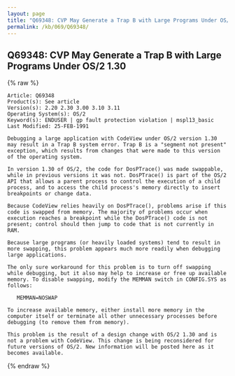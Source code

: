 ```yaml
---
layout: page
title: "Q69348: CVP May Generate a Trap B with Large Programs Under OS/2 1.30"
permalink: /kb/069/Q69348/
---
```


## Q69348: CVP May Generate a Trap B with Large Programs Under OS/2 1.30

{% raw %}

	Article: Q69348
	Product(s): See article
	Version(s): 2.20 2.30 3.00 3.10 3.11
	Operating System(s): OS/2
	Keyword(s): ENDUSER | gp fault protection violation | mspl13_basic
	Last Modified: 25-FEB-1991
	
	Debugging a large application with CodeView under OS/2 version 1.30
	may result in a Trap B system error. Trap B is a "segment not present"
	exception, which results from changes that were made to this version
	of the operating system.
	
	In version 1.30 of OS/2, the code for DosPTrace() was made swappable,
	while in previous versions it was not. DosPTrace() is part of the OS/2
	API that allows a parent process to control the execution of a child
	process, and to access the child process's memory directly to insert
	breakpoints or change data.
	
	Because CodeView relies heavily on DosPTrace(), problems arise if this
	code is swapped from memory. The majority of problems occur when
	execution reaches a breakpoint while the DosPTrace() code is not
	present; control should then jump to code that is not currently in
	RAM.
	
	Because large programs (or heavily loaded systems) tend to result in
	more swapping, this problem appears much more readily when debugging
	large applications.
	
	The only sure workaround for this problem is to turn off swapping
	while debugging, but it also may help to increase or free up available
	memory. To disable swapping, modify the MEMMAN switch in CONFIG.SYS as
	follows:
	
	   MEMMAN=NOSWAP
	
	To increase available memory, either install more memory in the
	computer itself or terminate all other unnecessary processes before
	debugging (to remove them from memory).
	
	This problem is the result of a design change with OS/2 1.30 and is
	not a problem with CodeView. This change is being reconsidered for
	future versions of OS/2. New information will be posted here as it
	becomes available.

{% endraw %}
